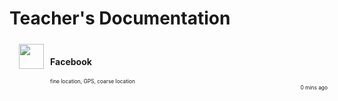 # **Teacher's Documentation**

<style>
.iconDetails {
 margin-left:2%;
float:left; 
height:40px;
width:40px;	
} 

.container2 {
	width:100%;
	height:auto;
	padding:1%;
}
</style>

<div class='container2'>
<div>
<img src='http://ecx.images-amazon.com/images/I/21-leKb-zsL._SL500_AA300_.png' class='iconDetails'>
</div>
<div style='margin-left:60px;'>
<h4>Facebook</h4>
<div style="font-size:.6em">fine location, GPS, coarse location</div>
<div style="float:right;font-size:.6em">0 mins ago</div>
</div>
</div>